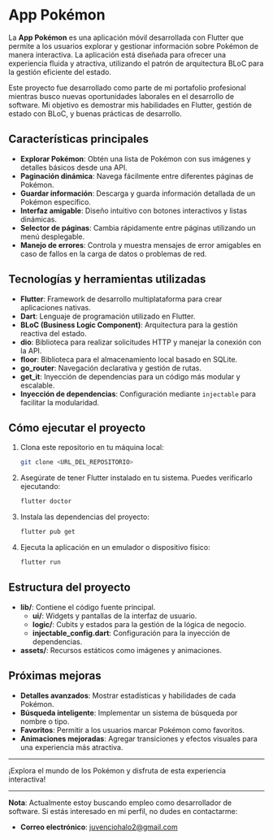 # App Pokémon

La **App Pokémon** es una aplicación móvil desarrollada con Flutter que permite a los usuarios explorar y gestionar información sobre Pokémon de manera interactiva. La aplicación está diseñada para ofrecer una experiencia fluida y atractiva, utilizando el patrón de arquitectura BLoC para la gestión eficiente del estado.

Este proyecto fue desarrollado como parte de mi portafolio profesional mientras busco nuevas oportunidades laborales en el desarrollo de software. Mi objetivo es demostrar mis habilidades en Flutter, gestión de estado con BLoC, y buenas prácticas de desarrollo.

## Características principales

- **Explorar Pokémon**: Obtén una lista de Pokémon con sus imágenes y detalles básicos desde una API.
- **Paginación dinámica**: Navega fácilmente entre diferentes páginas de Pokémon.
- **Guardar información**: Descarga y guarda información detallada de un Pokémon específico.
- **Interfaz amigable**: Diseño intuitivo con botones interactivos y listas dinámicas.
- **Selector de páginas**: Cambia rápidamente entre páginas utilizando un menú desplegable.
- **Manejo de errores**: Controla y muestra mensajes de error amigables en caso de fallos en la carga de datos o problemas de red.

## Tecnologías y herramientas utilizadas

- **Flutter**: Framework de desarrollo multiplataforma para crear aplicaciones nativas.
- **Dart**: Lenguaje de programación utilizado en Flutter.
- **BLoC (Business Logic Component)**: Arquitectura para la gestión reactiva del estado.
- **dio**: Biblioteca para realizar solicitudes HTTP y manejar la conexión con la API.
- **floor**: Biblioteca para el almacenamiento local basado en SQLite.
- **go_router**: Navegación declarativa y gestión de rutas.
- **get_it**: Inyección de dependencias para un código más modular y escalable.
- **Inyección de dependencias**: Configuración mediante `injectable` para facilitar la modularidad.

## Cómo ejecutar el proyecto

1. Clona este repositorio en tu máquina local:
   ```bash
   git clone <URL_DEL_REPOSITORIO>
   ```
2. Asegúrate de tener Flutter instalado en tu sistema. Puedes verificarlo ejecutando:
   ```bash
   flutter doctor
   ```
3. Instala las dependencias del proyecto:
   ```bash
   flutter pub get
   ```
4. Ejecuta la aplicación en un emulador o dispositivo físico:
   ```bash
   flutter run
   ```

## Estructura del proyecto

- **lib/**: Contiene el código fuente principal.
  - **ui/**: Widgets y pantallas de la interfaz de usuario.
  - **logic/**: Cubits y estados para la gestión de la lógica de negocio.
  - **injectable_config.dart**: Configuración para la inyección de dependencias.
- **assets/**: Recursos estáticos como imágenes y animaciones.

## Próximas mejoras

- **Detalles avanzados**: Mostrar estadísticas y habilidades de cada Pokémon.
- **Búsqueda inteligente**: Implementar un sistema de búsqueda por nombre o tipo.
- **Favoritos**: Permitir a los usuarios marcar Pokémon como favoritos.
- **Animaciones mejoradas**: Agregar transiciones y efectos visuales para una experiencia más atractiva.

---

¡Explora el mundo de los Pokémon y disfruta de esta experiencia interactiva!

---

**Nota**: Actualmente estoy buscando empleo como desarrollador de software. Si estás interesado en mi perfil, no dudes en contactarme:

- **Correo electrónico**: [juvenciohalo2@gmail.com](mailto:juvenciohalo2@gmail.com)
